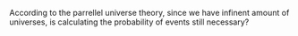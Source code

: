 According to the parrellel universe theory, since we have infinent amount of universes, is
calculating the probability of events still necessary?
